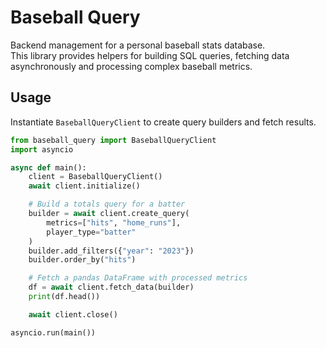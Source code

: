 # Baseball Query

Backend management for a personal baseball stats database.  
This library provides helpers for building SQL queries, fetching data asynchronously and processing complex baseball metrics.


## Usage

Instantiate `BaseballQueryClient` to create query builders and fetch results.

```python
from baseball_query import BaseballQueryClient
import asyncio

async def main():
    client = BaseballQueryClient()
    await client.initialize()

    # Build a totals query for a batter
    builder = await client.create_query(
        metrics=["hits", "home_runs"],
        player_type="batter"
    )
    builder.add_filters({"year": "2023"})
    builder.order_by("hits")

    # Fetch a pandas DataFrame with processed metrics
    df = await client.fetch_data(builder)
    print(df.head())

    await client.close()

asyncio.run(main())
```

